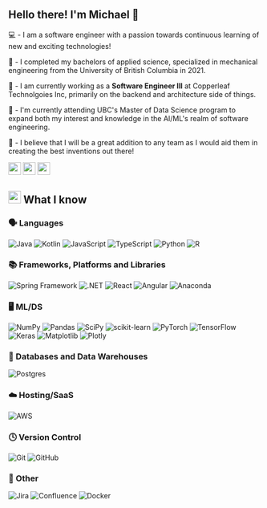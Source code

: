 ## Hello there! I'm Michael 👋

💻 - I am a software engineer with a passion towards continuous learning of new and exciting technologies!

🏫 - I completed my bachelors of applied science, specialized in mechanical engineering from the University of British Columbia in 2021.

💼 - I am currently working as a **Software Engineer III** at Copperleaf Technolgoies Inc, primarily on the backend and architecture side of things.

📅 - I'm currently attending UBC's Master of Data Science program to expand both my interest and knowledge in the AI/ML's realm of software engineering.

💬 - I believe that I will be a great addition to any team as I would aid them in creating the best inventions out there! 

<p><a href="https://www.linkedin.com/in/michael-suriawan/" target="_blank"><img src="https://img.shields.io/badge/-LinkedIn-0e76a8?style=for-the-badge&amp;logo=Linkedin&amp;logoColor=white" style="height:25px"/></a> <a href="https://michaelsuriawan.tech" target="_blank"><img src="https://img.shields.io/badge/Website-3b5998?style=for-the-badge&amp;logo=google-chrome&amp;logoColor=white" style="height:25px"/></a> <a href="mailto:michael08ace@gmail.com" target="_blank"><img src="https://img.shields.io/badge/Gmail-D14836?style=for-the-badge&logo=gmail&logoColor=white" style="height:25px"/></a></p>

## <img src="https://media2.giphy.com/media/QssGEmpkyEOhBCb7e1/giphy.gif?cid=ecf05e47a0n3gi1bfqntqmob8g9aid1oyj2wr3ds3mg700bl&rid=giphy.gif" width ="25"> What I know
### 🗣️ Languages
![Java](https://img.shields.io/badge/Java-ED8B00?style=for-the-badge&logo=openjdk&logoColor=white)
![Kotlin](https://img.shields.io/badge/Kotlin-7F52FF?style=for-the-badge&logo=Kotlin&logoColor=white)
![JavaScript](https://shields.io/badge/JavaScript-F7DF1E?logo=JavaScript&logoColor=000&style=flat-square)
![TypeScript](https://shields.io/badge/TypeScript-3178C6?logo=TypeScript&logoColor=FFF&style=flat-square)
![Python](https://img.shields.io/badge/python-%2314354C.svg?&style=for-the-badge&logo=python&logoColor=white)
![R](https://img.shields.io/badge/R-%23276DC3.svg?&style=for-the-badge&logo=r&logoColor=white)

### 📚 Frameworks, Platforms and Libraries
![Spring Framework](https://img.shields.io/badge/Spring-6DB33F?logo=Spring&logoColor=white)
![.NET](https://img.shields.io/badge/-.NET%208.0-blueviolet?logo=dotnet)
![React](https://shields.io/badge/react-black?logo=react&style=for-the-badge)
![Angular](https://img.shields.io/badge/-Angular-DD0031?style=flat-square&logo=angular&logoColor=white)
![Anaconda](https://img.shields.io/badge/Anaconda-%2344A833.svg?style=for-the-badge&logo=anaconda&logoColor=white)

### 🖥️ ML/DS
![NumPy](https://img.shields.io/badge/numpy-%23013243.svg?style=for-the-badge&logo=numpy&logoColor=white)
![Pandas](https://img.shields.io/badge/pandas-%23150458.svg?style=for-the-badge&logo=pandas&logoColor=white)
![SciPy](https://img.shields.io/badge/SciPy-%230C55A5.svg?style=for-the-badge&logo=scipy&logoColor=%white)
![scikit-learn](https://img.shields.io/badge/scikit--learn-%23F7931E.svg?style=for-the-badge&logo=scikit-learn&logoColor=white)
![PyTorch](https://img.shields.io/badge/PyTorch-%23EE4C2C.svg?style=for-the-badge&logo=PyTorch&logoColor=white)
![TensorFlow](https://img.shields.io/badge/TensorFlow-%23FF6F00.svg?style=for-the-badge&logo=TensorFlow&logoColor=white)
![Keras](https://img.shields.io/badge/Keras-%23D00000.svg?style=for-the-badge&logo=Keras&logoColor=white)
![Matplotlib](https://img.shields.io/badge/Matplotlib-%23ffffff.svg?style=for-the-badge&logo=Matplotlib&logoColor=black)
![Plotly](https://img.shields.io/badge/Plotly-%233F4F75.svg?style=for-the-badge&logo=plotly&logoColor=white)

### 💾 Databases and Data Warehouses
![Postgres](https://img.shields.io/badge/postgres-%23316192.svg?style=for-the-badge&logo=postgresql&logoColor=white)

### ☁️ Hosting/SaaS
![AWS](https://img.shields.io/badge/AWS-%23FF9900.svg?style=for-the-badge&logo=amazon-aws&logoColor=white)

### 🕓 Version Control
![Git](https://img.shields.io/badge/git%20-%23F05033.svg?&style=for-the-badge&logo=git&logoColor=white)
![GitHub](https://img.shields.io/badge/github%20-%23121011.svg?&style=for-the-badge&logo=github&logoColor=white)

### 🥅 Other
![Jira](https://img.shields.io/badge/jira-%230A0FFF.svg?style=for-the-badge&logo=jira&logoColor=white)
![Confluence](https://img.shields.io/badge/confluence-%23172BF4.svg?style=for-the-badge&logo=confluence&logoColor=white)
![Docker](https://img.shields.io/badge/docker%20-%230db7ed.svg?&style=for-the-badge&logo=docker&logoColor=white)
